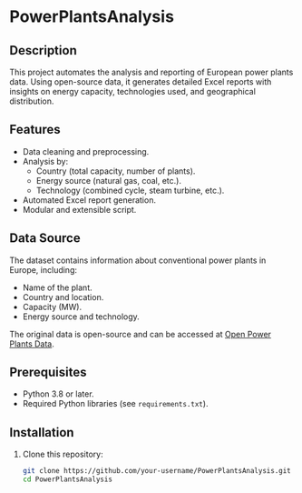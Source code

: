 # PowerPlantsAnalysis

## Description
This project automates the analysis and reporting of European power plants data. Using open-source data, it generates detailed Excel reports with insights on energy capacity, technologies used, and geographical distribution.

## Features
- Data cleaning and preprocessing.
- Analysis by:
  - Country (total capacity, number of plants).
  - Energy source (natural gas, coal, etc.).
  - Technology (combined cycle, steam turbine, etc.).
- Automated Excel report generation.
- Modular and extensible script.

## Data Source
The dataset contains information about conventional power plants in Europe, including:
- Name of the plant.
- Country and location.
- Capacity (MW).
- Energy source and technology.

The original data is open-source and can be accessed at [Open Power Plants Data](https://open-power-system-data.org/).

## Prerequisites
- Python 3.8 or later.
- Required Python libraries (see `requirements.txt`).

## Installation
1. Clone this repository:
   ```bash
   git clone https://github.com/your-username/PowerPlantsAnalysis.git
   cd PowerPlantsAnalysis
